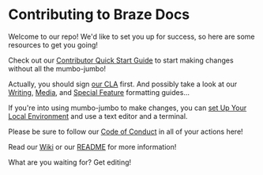 # Contributing to Braze Docs 

Welcome to our repo! We'd like to set you up for success, so here are some resources to get you going! 

Check out our [Contributor Quick Start Guide](https://github.com/Appboy/braze-docs/wiki/Contributor-Quick-Start-Guide) to start making changes without all the mumbo-jumbo!

Actually, you should sign [our CLA](https://www.braze.com/docs/cla/) first. And possibly take a look at our [Writing](https://github.com/Appboy/braze-docs/wiki/Writing-Style-Guide-&-Best-Practices), [Media](https://github.com/Appboy/braze-docs/wiki/Media-Formatting-Guide), and [Special Feature](https://github.com/Appboy/braze-docs/wiki/Special-Formatting) formatting guides...

If you're into using mumbo-jumbo to make changes, you can [set Up Your Local Environment](https://github.com/Appboy/braze-docs/wiki/Set-Up-Your-Local-Environment) and use a text editor and a terminal. 

Please be sure to follow our [Code of Conduct](https://github.com/Appboy/braze-docs/blob/develop/CODE_OF_CONDUCT.md) in all of your actions here!

Read our [Wiki](https://github.com/Appboy/braze-docs/wiki/home/) or our [README](https://github.com/Appboy/braze-docs/blob/master/readme.md) for more information!

What are you waiting for? Get editing!
